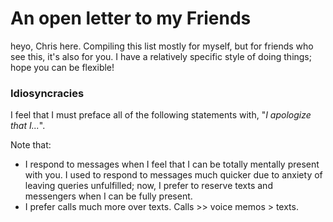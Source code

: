 # An open letter to my Friends
heyo, Chris here. Compiling this list mostly for myself, but for friends who see this, it's also for you. I have a relatively specific style of doing things; hope you can be flexible!

### Idiosyncracies
I feel that I must preface all of the following statements with, "*I apologize that I...*".

Note that:
- I respond to messages when I feel that I can be totally mentally present with you. I used to respond to messages much quicker due to anxiety of leaving queries unfulfilled; now, I prefer to reserve texts and messengers when I can be fully present.
- I prefer calls much more over texts. Calls >> voice memos > texts.
